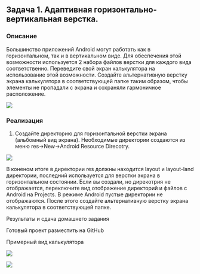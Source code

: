 ## Задача 1. Адаптивная горизонтально-вертикальная верстка.
### Описание

Большинство приложений Android могут работать как в горизонтальном, так и в вертикальном виде. 
Для обеспечения этой возможности используется 2 набора файлов верстки для каждого вида соответственно.
Переведите свой экран калькулятора на использование этой возможности. 
Создайте альтернативную верстку экрана калькулятора в соответствующей папке таким образом, чтобы элементы не пропадали с экрана и сохраняли гармоничное расположение.

![](https://github.com/netology-code/and-homeworks/blob/master/3.3.AppResources/img/1.png)

### Реализация

1. Создайте директорию для горизонтальной верстки экрана (альбомный вид экрана).
Необходимые директории создаются из меню res->New->Android Resource Direcotry.

![](./img/4.png)

В коненом итоге в директории res должны находится layout и layout-land директории, последний используется для верстки экрана в горизонтальном состоянии.
Если вы создали, но дирекотрия не отображается, переключите вид отображение директорий и файлов с Android на Projects. В режиме Android пустые директории не отображаются.
После этого создайте альтернативную верстку экрана калькулятора в соответствующей папке.

Результаты и сдача домашнего задания

Готовый проект разместить на GitHub

Примерный вид калькулятора

![](././img/1.png)

![](././img/2.png)
